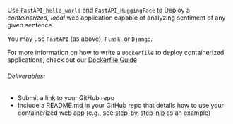 Use `FastAPI_hello_world` and `FastAPI_HuggingFace` to Deploy a <i>containerized, local</i> web application capable of analyzing sentiment of any given sentence.

You may use `FastAPI` (as above), `Flask`, or `Django`.

For more information on how to write a `Dockerfile` to deploy containerized applications, check out our [Dockerfile Guide](guides/dockerfile_guide.md)

###### Deliverables:
- Submit a link to your GitHub repo
- Include a README.md in your GitHub repo that details how to use your containerized web app (e.g., see [step-by-step-nlp](https://github.com/FourthBrain/step-by-step-nlp-dialogpt-chatbot) as an example)
